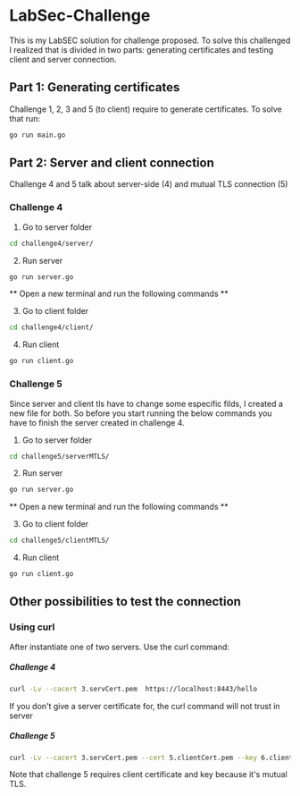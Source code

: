 # LabSec-Challenge


This is my LabSEC solution for challenge proposed. 
To solve this challenged I realized that is divided in two parts: generating certificates and testing client and server connection.


## Part 1: Generating certificates
Challenge 1, 2, 3 and 5 (to client) require to generate certificates. To solve that run:


```bash
go run main.go 
```

## Part 2: Server and client connection
Challenge 4 and 5 talk about server-side (4) and mutual TLS connection (5) 

### Challenge 4

1. Go to server folder

```bash
cd challenge4/server/
```
2. Run server

```bash
go run server.go
```
** Open a new terminal and run the following commands **


3. Go to client folder

```bash
cd challenge4/client/
```

4. Run client

```bash
go run client.go
```

### Challenge 5
Since server and client tls have to change some especific filds, I created a new file for both.
So before you start running the below commands you have to finish the server created in challenge 4.

1. Go to server folder
```bash
cd challenge5/serverMTLS/
```

2. Run server

```bash
go run server.go
```

** Open a new terminal and run the following commands **

3. Go to client folder

```bash
cd challenge5/clientMTLS/
```

4. Run client

```bash
go run client.go
```

## Other possibilities to test the connection

### Using curl
After instantiate one of two servers. Use the curl command:

##### Challenge 4

```bash
curl -Lv --cacert 3.servCert.pem  https://localhost:8443/hello
```
If you don't give a server certificate for, the curl command will not trust in server

##### Challenge 5

```bash 
curl -Lv --cacert 3.servCert.pem --cert 5.clientCert.pem --key 6.clientKey.pem  https://localhost:8443/hello
```

<p>Note that challenge 5 requires client certificate and key because it's mutual TLS.</p>



